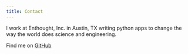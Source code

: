 ```yaml
---
title: Contact
---
```


I work at Enthought, Inc. in Austin, TX writing python apps to change the way
the world does science and engineering.

Find me on [GitHub](http://github.com/johntyree)
